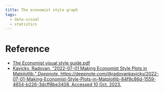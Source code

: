 ```yaml
---
title: The economist style graph
tags:
  - data-visual
  - statistics
---
```

# Reference

* [The Economist visual style guide.pdf](https://pinktalk.online/data_sci/visual_style/attachments/CHARTstyleguide_20170505.pdf)
* [Kavicky, Radovan. “2022-07-01 Making Economist Style Plots in Matplotlib.” _Deepnote_, https://deepnote.com/@radovankavicky/2022-07-01-Making-Economist-Style-Plots-in-Matplotlib-84f9c86d-1559-4654-b226-3dcff8be3408. Accessed 10 Oct. 2023.](https://deepnote.com/@radovankavicky/2022-07-01-Making-Economist-Style-Plots-in-Matplotlib-84f9c86d-1559-4654-b226-3dcff8be3408)